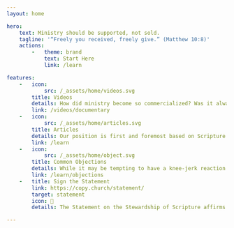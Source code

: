 ```yaml
---
layout: home

hero:
    text: Ministry should be supported, not sold.
    tagline: '“Freely you received, freely give.” (Matthew 10:8)'
    actions:
        -   theme: brand
            text: Start Here
            link: /learn

features:
    -   icon:
            src: /_assets/home/videos.svg
        title: Videos
        details: How did ministry become so commercialized? Was it always like this? Is there a good alternative?
        link: /videos/documentary
    -   icon:
            src: /_assets/home/articles.svg
        title: Articles
        details: Our position is first and foremost based on Scripture.
        link: /learn
    -   icon:
            src: /_assets/home/object.svg
        title: Common Objections
        details: While it may be tempting to have a knee-jerk reaction to this topic, we encourage you to carefully consider what Scripture has to say.
        link: /learn/objections
    -   title: Sign the Statement
        link: https://copy.church/statement/
        target: statement
        icon: 📝
        details: The Statement on the Stewardship of Scripture affirms that God has authorized his people to freely share his Word.

---
```

